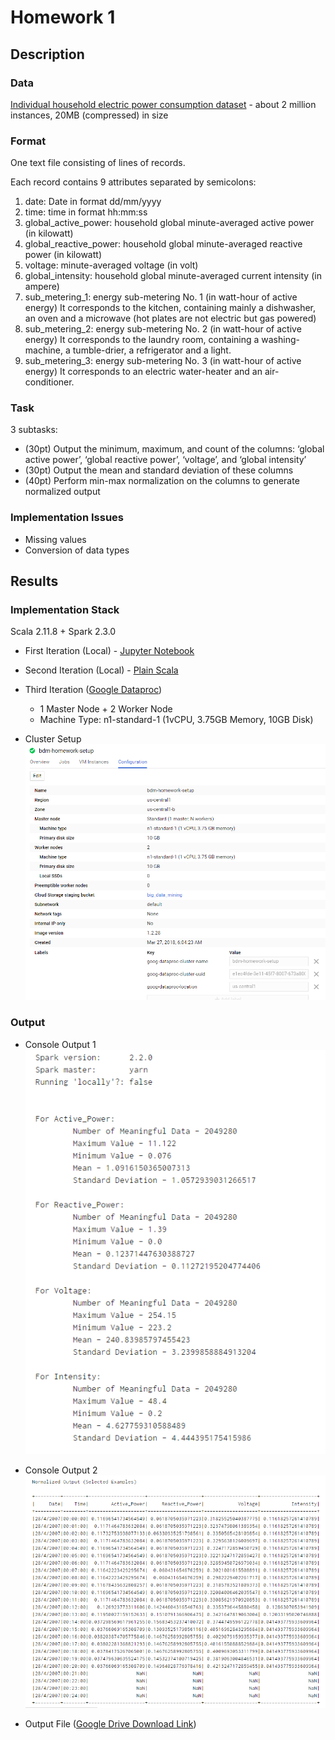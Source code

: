 # Homework 1

## Description

### Data
[Individual household electric power consumption dataset](https://archive.ics.uci.edu/ml/datasets/individual+household+electric+power+consumption) - about 2 million instances, 20MB (compressed) in size


### Format
One text file consisting of lines of records.

Each record contains 9 attributes separated by semicolons:
1. date: Date in format dd/mm/yyyy 
2. time: time in format hh:mm:ss 
3. global_active_power: household global minute-averaged active power (in kilowatt) 
4. global_reactive_power: household global minute-averaged reactive power (in kilowatt) 
5. voltage: minute-averaged voltage (in volt) 
6. global_intensity: household global minute-averaged current intensity (in ampere) 
7. sub_metering_1: energy sub-metering No. 1 (in watt-hour of active energy)
It corresponds to the kitchen, containing mainly a dishwasher, an oven and a microwave (hot plates are not electric but gas powered) 
8. sub_metering_2: energy sub-metering No. 2 (in watt-hour of active energy)
It corresponds to the laundry room, containing a washing-machine, a tumble-drier, a refrigerator and a light. 
9. sub_metering_3: energy sub-metering No. 3 (in watt-hour of active energy)
It corresponds to an electric water-heater and an air-conditioner.


### Task
3 subtasks:
+ (30pt) Output the minimum, maximum, and count of the columns: ‘global active power’, ‘global reactive power’, ‘voltage’, and ‘global intensity’
+ (30pt) Output the mean and standard deviation of these columns
+ (40pt) Perform min-max normalization on the columns to generate normalized output

### Implementation Issues
+ Missing values
+ Conversion of data types

## Results

### Implementation Stack
Scala 2.11.8 + Spark 2.3.0

+ First Iteration (Local) - [Jupyter Notebook](https://github.com/michaelandhsm2/big-data-mining-course/blob/master/hw1/HW%20%231.ipynb)
+ Second Iteration (Local) - [Plain Scala](https://github.com/michaelandhsm2/big-data-mining-course/blob/master/hw1/sbt/src/main/scala/hw1.scala)
+ Third Iteration ([Google Dataproc](https://cloud.google.com/dataproc/))
  - 1 Master Node + 2 Worker Node
  - Machine Type: n1-standard-1 (1vCPU, 3.75GB Memory, 10GB Disk)

+ Cluster Setup
![Cluster Setup Picture](https://raw.githubusercontent.com/michaelandhsm2/big-data-mining-course/master/hw1/pics/Cluster%20Setup.PNG)

### Output

- Console Output 1
![Console Output 1 Picture](https://raw.githubusercontent.com/michaelandhsm2/big-data-mining-course/master/hw1/pics/Results%20-%201.PNG)

- Console Output 2
![Console Output 2 Picture](https://raw.githubusercontent.com/michaelandhsm2/big-data-mining-course/master/hw1/pics/Results%20-%202.PNG)

- Output File ([Google Drive Download Link](https://drive.google.com/file/d/1Tow0I7p9pmR5fQ41nOS95xFFPLFDQEbX/view?usp=sharing))
